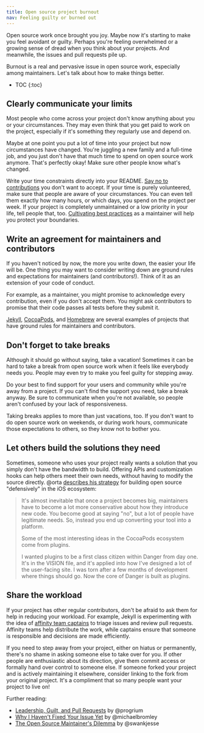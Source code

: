 ```yaml
---
title: Open source project burnout
nav: Feeling guilty or burned out
---
```


Open source work once brought you joy. Maybe now it's starting to make you feel avoidant or guilty. Perhaps you're feeling overwhelmed or a growing sense of dread when you think about your projects. And meanwhile, the issues and pull requests pile up.

Burnout is a real and pervasive issue in open source work, especially among maintainers. Let's talk about how to make things better.

* TOC
{:toc}

## Clearly communicate your limits

Most people who come across your project don't know anything about you or your circumstances. They may even think that you get paid to work on the project, especially if it's something they regularly use and depend on.

Maybe at one point you put a lot of time into your project but now circumstances have changed. You're juggling a new family and a full-time job, and you just don't have that much time to spend on open source work anymore. That's perfectly okay! Make sure other people know what's changed.

Write your time constraints directly into your README. [Say no to contributions](../contributions/) you don't want to accept. If your time is purely volunteered, make sure that people are aware of your circumstances. You can even tell them exactly how many hours, or which days, you spend on the project per week. If your project is completely unmaintained or a low priority in your life, tell people that, too. [Cultivating best practices](../../sustaining/best-practices/) as a maintainer will help you protect your boundaries.

## Write an agreement for maintainers and contributors

If you haven't noticed by now, the more you write down, the easier your life will be. One thing you may want to consider writing down are ground rules and expectations for maintainers (and contributors!). Think of it as an extension of your code of conduct.

For example, as a maintainer, you might promise to acknowledge every contribution, even if you don't accept them. You might ask contributors to promise that their code passes all tests before they submit it.

[Jekyll](https://github.com/jekyll/jekyll/tree/master/docs), [CocoaPods](https://github.com/CocoaPods/CocoaPods/wiki/Communication-&-Design-Rules), and [Homebrew](https://github.com/Homebrew/brew/blob/master/docs/Maintainers-Avoiding-Burnout.md) are several examples of projects that have ground rules for maintainers and contributors.

## Don't forget to take breaks

Although it should go without saying, take a vacation! Sometimes it can be hard to take a break from open source work when it feels like everybody needs you. People may even try to make you feel guilty for stepping away.

Do your best to find support for your users and community while you're away from a project. If you can't find the support you need, take a break anyway. Be sure to communicate when you're not available, so people aren't confused by your lack of responsiveness.

Taking breaks applies to more than just vacations, too. If you don't want to do open source work on weekends, or during work hours, communicate those expectations to others, so they know not to bother you.

## Let others build the solutions they need

Sometimes, someone who uses your project really wants a solution that you simply don't have the bandwidth to build. Offering APIs and customization hooks can help others meet their own needs, without having to modify the source directly. @orta [describes his strategy](http://artsy.github.io/blog/2016/07/03/handling-big-projects/) for building open source "defensively" in the iOS ecosystem:

> It's almost inevitable that once a project becomes big, maintainers have to become a lot more conservative about how they introduce new code. You become good at saying "no", but a lot of people have legitimate needs. So, instead you end up converting your tool into a platform.
>
> Some of the most interesting ideas in the CocoaPods ecosystem come from plugins.
>
> I wanted plugins to be a first class citizen within Danger from day one. It's in the VISION file, and it's applied into how I've designed a lot of the user-facing site. I was torn after a few months of development where things should go. Now the core of Danger is built as plugins.

## Share the workload

If your project has other regular contributors, don't be afraid to ask them for help in reducing your workload. For example, Jekyll is experimenting with the idea of [affinity team captains](https://github.com/jekyll/jekyll/pull/5273) to triage issues and review pull requests. Affinity teams help distribute the work, while captains ensure that someone is responsible and decisions are made efficiently.

If you need to step away from your project, either on hiatus or permanently, there's no shame in asking someone else to take over for you. If other people are enthusiastic about its direction, give them commit access or formally hand over control to someone else. If someone forked your project and is actively maintaining it elsewhere, consider linking to the fork from your original project. It's a compliment that so many people want your project to live on!

Further reading:

* [Leadership, Guilt, and Pull Requests](http://progrium.com/blog/2015/12/04/leadership-guilt-and-pull-requests/) by @progrium
* [Why I Haven't Fixed Your Issue Yet](https://archive.is/j8zAk) by @michaelbromley
* [The Open Source Maintainer's Dilemma](https://publicobject.com/2016/05/03/the-open-source-maintainers-dilemma/) by @swankjesse
